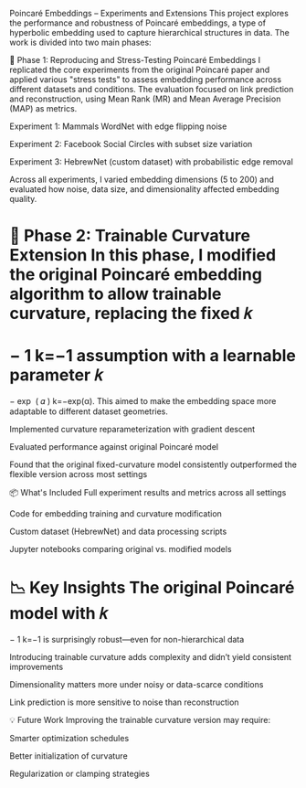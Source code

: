 Poincaré Embeddings – Experiments and Extensions
This project explores the performance and robustness of Poincaré embeddings, a type of hyperbolic embedding used to capture hierarchical structures in data. The work is divided into two main phases:

🔬 Phase 1: Reproducing and Stress-Testing Poincaré Embeddings
I replicated the core experiments from the original Poincaré paper and applied various "stress tests" to assess embedding performance across different datasets and conditions. The evaluation focused on link prediction and reconstruction, using Mean Rank (MR) and Mean Average Precision (MAP) as metrics.

Experiment 1: Mammals WordNet with edge flipping noise

Experiment 2: Facebook Social Circles with subset size variation

Experiment 3: HebrewNet (custom dataset) with probabilistic edge removal

Across all experiments, I varied embedding dimensions (5 to 200) and evaluated how noise, data size, and dimensionality affected embedding quality.

🧪 Phase 2: Trainable Curvature Extension
In this phase, I modified the original Poincaré embedding algorithm to allow trainable curvature, replacing the fixed 
𝑘
=
−
1
k=−1 assumption with a learnable parameter 
𝑘
=
−
exp
⁡
(
𝛼
)
k=−exp(α). This aimed to make the embedding space more adaptable to different dataset geometries.

Implemented curvature reparameterization with gradient descent

Evaluated performance against original Poincaré model

Found that the original fixed-curvature model consistently outperformed the flexible version across most settings

📦 What's Included
Full experiment results and metrics across all settings

Code for embedding training and curvature modification

Custom dataset (HebrewNet) and data processing scripts

Jupyter notebooks comparing original vs. modified models

📉 Key Insights
The original Poincaré model with 
𝑘
=
−
1
k=−1 is surprisingly robust—even for non-hierarchical data

Introducing trainable curvature adds complexity and didn’t yield consistent improvements

Dimensionality matters more under noisy or data-scarce conditions

Link prediction is more sensitive to noise than reconstruction

💡 Future Work
Improving the trainable curvature version may require:

Smarter optimization schedules

Better initialization of curvature

Regularization or clamping strategies

